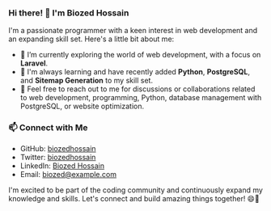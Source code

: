 ### Hi there! 👋 I'm Biozed Hossain

I'm a passionate programmer with a keen interest in web development and an expanding skill set. Here's a little bit about me:

- 🔭 I’m currently exploring the world of web development, with a focus on **Laravel**.
- 🌱 I'm always learning and have recently added **Python**, **PostgreSQL**, and **Sitemap Generation** to my skill set.
- 💬 Feel free to reach out to me for discussions or collaborations related to web development, programming, Python, database management with PostgreSQL, or website optimization.

### 📫 Connect with Me

- GitHub: [biozedhossain](https://github.com/coderbiozed)
- Twitter: [biozedhossain](https://twitter.com/biozedhossain)
- LinkedIn: [Biozed Hossain](https://www.linkedin.com/biozedhossain/)
- Email: biozed@example.com

I'm excited to be part of the coding community and continuously expand my knowledge and skills. Let's connect and build amazing things together! 😄🚀
